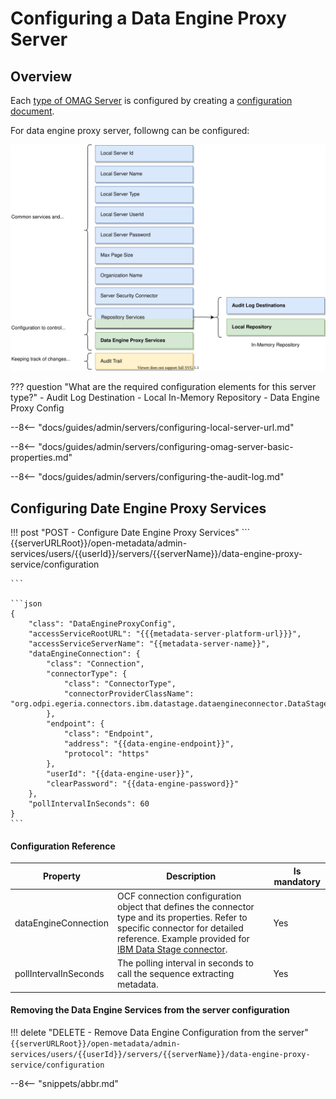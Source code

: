 <!-- SPDX-License-Identifier: CC-BY-4.0 -->
<!-- Copyright Contributors to the ODPi Egeria project. -->


# Configuring a Data Engine Proxy Server

## Overview 

Each [type of OMAG Server](/concepts/omag-server/#types-of-omag-server) is configured by creating
a [configuration document](/concepts/configuration-document). 

For data engine proxy server, followng can be configured:

![Configuration for an data engine proxy server](data-engine-proxy-config.svg)

??? question "What are the required configuration elements for this server type?"
    - Audit Log Destination
    - Local In-Memory Repository
    - Data Engine Proxy Config

--8<-- "docs/guides/admin/servers/configuring-local-server-url.md"

--8<-- "docs/guides/admin/servers/configuring-omag-server-basic-properties.md"

--8<-- "docs/guides/admin/servers/configuring-the-audit-log.md"

<!-- --8<-- "docs/guides/admin/servers/configuring-the-server-security-connector.md" -->

## Configuring Date Engine Proxy Services 

!!! post "POST - Configure Date Engine Proxy Services"
    ```
    {{serverURLRoot}}/open-metadata/admin-services/users/{{userId}}/servers/{{serverName}}/data-engine-proxy-service/configuration

    ```

    ```json
    {
        "class": "DataEngineProxyConfig",
        "accessServiceRootURL": "{{{metadata-server-platform-url}}}",
        "accessServiceServerName": "{{metadata-server-name}}",
        "dataEngineConnection": {
            "class": "Connection",
            "connectorType": {
                "class": "ConnectorType",
                "connectorProviderClassName": "org.odpi.egeria.connectors.ibm.datastage.dataengineconnector.DataStageConnectorProvider"
            },
            "endpoint": {
                "class": "Endpoint",
                "address": "{{data-engine-endpoint}}",
                "protocol": "https"
            },
            "userId": "{{data-engine-user}}",
            "clearPassword": "{{data-engine-password}}"
        },
        "pollIntervalInSeconds": 60
    }
    ```
#### Configuration Reference

| Property | Description | Is mandatory |
|---|---|---|
dataEngineConnection | OCF connection configuration object that defines the connector type and its properties. Refer to specific connector for detailed reference. Example provided for [IBM Data Stage connector](https://github.com/odpi/egeria-connector-ibm-information-server/tree/master/datastage-adapter).  | Yes |
pollIntervalInSeconds | The polling interval in seconds to call the sequence extracting metadata. | Yes | 

#### Removing the Data Engine Services from the server configuration

!!! delete  "DELETE - Remove Data Engine Configuration from the server"
    ```
    {{serverURLRoot}}/open-metadata/admin-services/users/{{userId}}/servers/{{serverName}}/data-engine-proxy-service/configuration
    ```

--8<-- "snippets/abbr.md"
